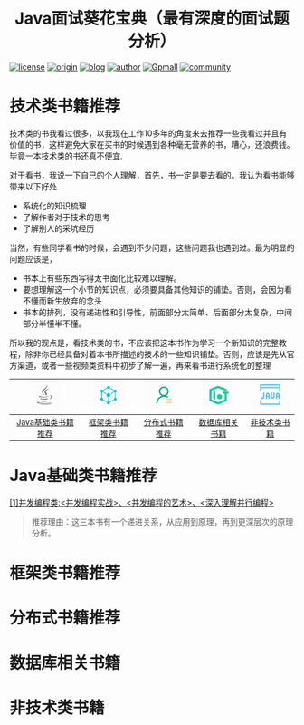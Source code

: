 <center><h1>Java面试葵花宝典（最有深度的面试题分析）</h1></center>

[![license](https://img.shields.io/hexpm/l/plug.svg?style=flat-square)](https://github.com/2227324689/ToBeBetter/blob/master/LICENSE) [![origin](https://img.shields.io/badge/origin-%E5%92%95%E6%B3%A1%E5%AD%A6%E9%99%A2-yellowgreen.svg?style=flat-square)](https://www.gupaoedu.com) [![blog](https://img.shields.io/badge/blog-%E5%8D%9A%E5%AE%A2-orange.svg?style=flat-square)](https://istio.tech) [![author](https://img.shields.io/badge/author-Mic-blue.svg?style=flat-square)](#) [![Gpmall](https://img.shields.io/badge/linked-gpmall-red.svg?style=flat-square)](#) [![community](https://img.shields.io/badge/community-%E6%8A%80%E6%9C%AF%E7%A4%BE%E5%8C%BA-lightgrey.svg?style=flat-square)](https://gper.club)

# 技术类书籍推荐

技术类的书我看过很多，以我现在工作10多年的角度来去推荐一些我看过并且有价值的书，这样避免大家在买书的时候遇到各种毫无营养的书，糟心，还浪费钱。毕竟一本技术类的书还真不便宜.

对于看书，我说一下自己的个人理解，首先，书一定是要去看的。我认为看书能够带来以下好处

* 系统化的知识梳理
* 了解作者对于技术的思考
* 了解别人的采坑经历

当然，有些同学看书的时候，会遇到不少问题，这些问题我也遇到过。最为明显的问题应该是，

* 书本上有些东西写得太书面化比较难以理解。 
* 要想理解这一个小节的知识点，必须要具备其他知识的铺垫。否则，会因为看不懂而新生放弃的念头
* 书本的排列，没有递进性和引导性，前面部分太简单、后面部分太复杂，中间部分半懂半不懂。

所以我的观点是，看技术类的书，不应该把这本书作为学习一个新知识的完整教程，除非你已经具备对着本书所描述的技术的一些知识铺垫。否则，应该是先从官方渠道，或者一些视频类资料中初步了解一遍，再来看书进行系统化的整理

| ![1566383567493](../README.assets/1566383567493.png) | ![1566383600147](../README.assets/1566383600147.png) | ![1566383632180](../README.assets/1566383632180.png) | ![1566383677895](../README.assets/1566383677895.png) | ![1566383711068](../README.assets/1566383711068.png) |
| :--------------------------------------------------: | :--------------------------------------------------: | :--------------------------------------------------: | :--------------------------------------------------: | :--------------------------------------------------: |
|      [Java基础类书籍推荐](#Java基础类书籍推荐)       |          [框架类书籍推荐](#框架类书籍推荐)           |          [分布式书籍推荐](#分布式书籍推荐)           |          [数据库相关书籍](#数据库相关书籍)           |            [非技术类书籍](#非技术类书籍)             |





# Java基础类书籍推荐

[[1]并发编程类:<并发编程实战>、<并发编程的艺术>、<深入理解并行编程>]()

> 推荐理由：这三本书有一个递进关系，从应用到原理，再到更深层次的原理分析。



# 框架类书籍推荐





# 分布式书籍推荐





# 数据库相关书籍





# 非技术类书籍



































